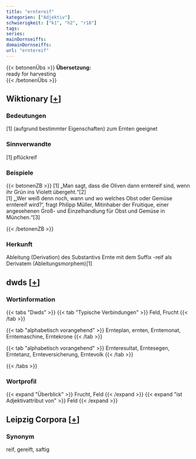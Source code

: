 ```yaml
---
title: "erntereif"
kategorien: ["Adjektiv"]
schwierigkeit: ["k1", "h2", "r18"]
tags:
series:
mainDornseiffs:
domainDornseiffs:
url: "erntereif"
---
```


{{< betonenÜbs >}}
**Übersetzung:**  
ready for harvesting  
{{< /betonenÜbs >}}

## Wiktionary [[+](https://de.wiktionary.org/wiki/erntereif)]

### Bedeutungen
[1] (aufgrund bestimmter Eigenschaften) zum Ernten geeignet  

### Sinnverwandte
[1] pflückreif  

### Beispiele
{{< betonenZB >}}
[1] „Man sagt, dass die Oliven dann erntereif sind, wenn ihr Grün ins Violett übergeht.“[2]  
[1] „‚Wer weiß denn noch, wann und wo welches Obst oder Gemüse erntereif wird?‘, fragt Philipp Müller, Mitinhaber der Fruitique, einer angesehenen Groß- und Einzelhandlung für Obst und Gemüse in München.“[3]  

{{< /betonenZB >}}
### Herkunft
Ableitung (Derivation) des Substantivs Ernte mit dem Suffix -reif als Derivatem (Ableitungsmorphem)[1]  



## dwds [[+](https://www.dwds.de/wb/erntereif)]

### Wortinformation
{{< tabs "Dwds" >}}
{{< tab "Typische Verbindungen" >}}
Feld, Frucht
{{< /tab >}}

{{< tab "alphabetisch vorangehend" >}}
Ernteplan, ernten, Erntemonat, Erntemaschine, Erntekrone
{{< /tab >}}

{{< tab "alphabetisch vorangehend" >}}
Ernteresultat, Erntesegen, Erntetanz, Ernteversicherung, Erntevolk
{{< /tab >}}

{{< /tabs >}}

### Wortprofil
{{< expand "Überblick" >}} Frucht, Feld {{< /expand >}}
{{< expand "ist Adjektivattribut von" >}} Feld {{< /expand >}}

## Leipzig Corpora [[+](https://corpora.uni-leipzig.de/en/res?word=erntereif&corpusId=deu_newscrawl-public_2018)]


### Synonym
reif, gereift, saftig

